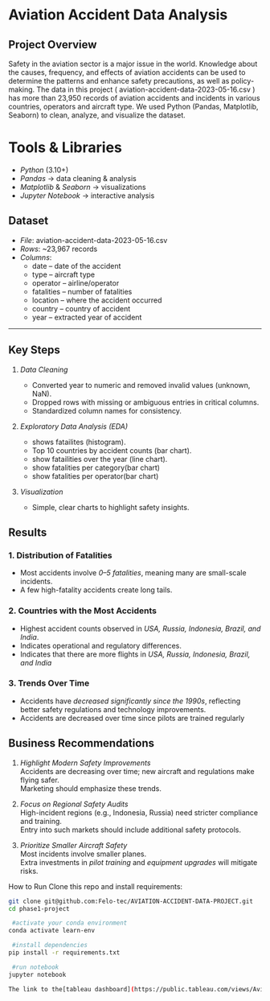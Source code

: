 #  Aviation Accident Data Analysis

##  Project Overview
Safety in the aviation sector is a major issue in the world. Knowledge about the causes, frequency, and effects of aviation accidents can be used to determine the patterns and enhance safety precautions, as well as policy-making. The data in this project ( aviation-accident-data-2023-05-16.csv ) has more than 23,950 records of aviation accidents and incidents in various countries, operators and aircraft type.
We used Python (Pandas, Matplotlib, Seaborn) to clean, analyze, and visualize the dataset.


# Tools & Libraries
- *Python* (3.10+)
- *Pandas* → data cleaning & analysis
- *Matplotlib* & *Seaborn* → visualizations
- *Jupyter Notebook* → interactive analysis


## Dataset
- *File*: aviation-accident-data-2023-05-16.csv  
- *Rows*: ~23,967 records  
- *Columns*:  
  - date – date of the accident  
  - type – aircraft type  
  - operator – airline/operator  
  - fatalities – number of fatalities  
  - location – where the accident occurred  
  - country – country of accident  
  - year – extracted year of accident  

---

## Key Steps
1. *Data Cleaning*
   - Converted year to numeric and removed invalid values (unknown, NaN).
   - Dropped rows with missing or ambiguous entries in critical columns.
   - Standardized column names for consistency.

2. *Exploratory Data Analysis (EDA)*
   - shows fatailites  (histogram).
   - Top 10 countries by accident counts (bar chart).
   - show fatailities over the year (line chart).
   - show fatalities per category(bar chart)
   - show fatalities per operator(bar chart)
3. *Visualization*
   - Simple, clear charts to highlight safety insights.

## Results

### 1. Distribution of Fatalities
- Most accidents involve *0–5 fatalities*, meaning many are small-scale incidents.
- A few high-fatality accidents create long tails.

### 2. Countries with the Most Accidents
- Highest accident counts observed in *USA, Russia, Indonesia, Brazil, and India*.
- Indicates operational and regulatory differences.
- Indicates that there are more flights in *USA, Russia, Indonesia, Brazil, and India*

### 3. Trends Over Time
- Accidents have *decreased significantly since the 1990s*, reflecting better safety regulations and technology improvements.
- Accidents are decreased over time since pilots are trained regularly

## Business Recommendations
1. *Highlight Modern Safety Improvements*  
   Accidents are decreasing over time; new aircraft and regulations make flying safer.  
   Marketing should emphasize these trends.

2. *Focus on Regional Safety Audits*  
   High-incident regions (e.g., Indonesia, Russia) need stricter compliance and training.  
   Entry into such markets should include additional safety protocols.

3. *Prioritize Smaller Aircraft Safety*  
   Most incidents involve smaller planes.  
   Extra investments in *pilot training* and *equipment upgrades* will mitigate risks.

 How to Run
Clone this repo and install requirements:

```bash
git clone git@github.com:Felo-tec/AVIATION-ACCIDENT-DATA-PROJECT.git
cd phase1-project

 #activate your conda environment
conda activate learn-env

 #install dependencies
pip install -r requirements.txt

 #run notebook
jupyter notebook

The link to the[tableau dashboard](https://public.tableau.com/views/AviationAccidentDataAnalysis_17593378456050/AVIATIONACCIDENTDATA?:language=en-US&:sid=&:redirect=auth&:display_count=n&:origin=viz_share_link)
